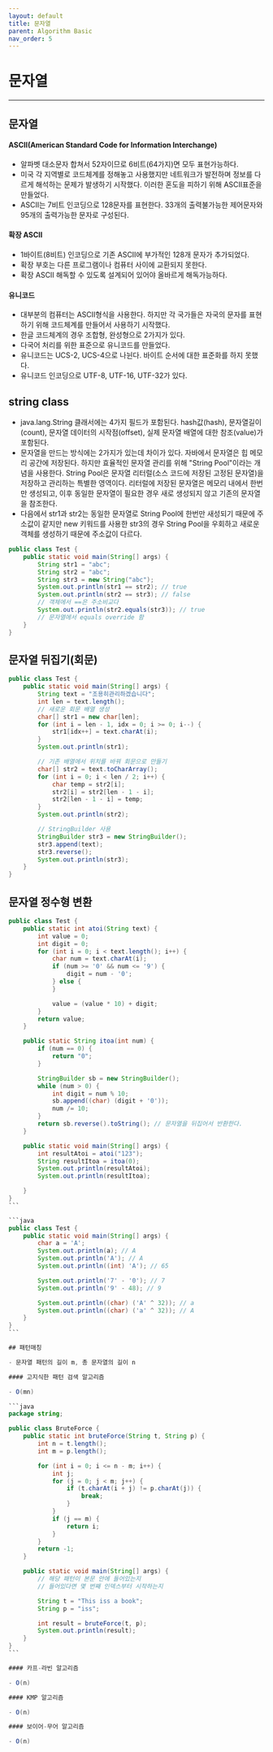 ```yaml
---
layout: default
title: 문자열
parent: Algorithm Basic
nav_order: 5
---
```


# 문자열

---

## 문자열

#### ASCII(American Standard Code for Information Interchange)

- 알파벳 대소문자 합쳐서 52자이므로 6비트(64가지)면 모두 표현가능하다.
- 미국 각 지역별로 코드체계를 정해놓고 사용했지만 네트워크가 발전하며 정보를 다르게 해석하는 문제가 발생하기 시작했다. 이러한 혼도을 피하기 위해 ASCII표준을 만들었다.
- ASCII는 7비트 인코딩으로 128문자를 표현한다. 33개의 출력불가능한 제어문자와 95개의 출력가능한 문자로 구성된다.

#### 확장 ASCII

- 1바이트(8비트) 인코딩으로 기존 ASCII에 부가적인 128개 문자가 추가되었다.
- 확장 부호는 다른 프로그램이나 컴퓨터 사이에 교환되지 못한다.
- 확장 ASCII 해독할 수 있도록 설계되어 있어야 올바르게 해독가능하다.

#### 유니코드

- 대부분의 컴퓨터는 ASCII형식을 사용한다. 하지만 각 국가들은 자국의 문자를 표현하기 위해 코드체계를 만들어서 사용하기 시작했다.
- 한글 코드체계의 경우 조합형, 완성형으로 2가지가 있다.
- 다국어 처리를 위한 표준으로 유니코드를 만들었다.
- 유니코드는 UCS-2, UCS-4으로 나뉜다. 바이트 순서에 대한 표준화를 하지 못했다.
- 유니코드 인코딩으로 UTF-8, UTF-16, UTF-32가 있다.

## string class

- java.lang.String 클래서에는 4가지 필드가 포함된다. hash값(hash), 문자열길이(count), 문자열 데이터의 시작점(offset), 실제 문자열 배열에 대한 참조(value)가 포함된다.
- 문자열을 만드는 방식에는 2가지가 있는데 차이가 있다. 자바에서 문자열은 힙 메모리 공간에 저장된다. 하지만 효율적인 문자열 관리를 위해 "String Pool"이라는 개념을 사용한다. String Pool은 문자열 리터럴(소스 코드에 저장된 고정된 문자열)을 저장하고 관리하는 특별한 영역이다. 리터럴에 저장된 문자열은 메모리 내에서 한번만 생성되고, 이후 동일한 문자열이 필요한 경우 새로 생성되지 않고 기존의 문자열을 참조한다.
- 다음에서 str1과 str2는 동일한 문자열로 String Pool에 한번만 새성되기 때문에 주소값이 같지만 new 키워드를 사용한 str3의 경우 String Pool을 우회하고 새로운 객체를 생성하기 때문에 주소값이 다르다.

```java
public class Test {
	public static void main(String[] args) {
		String str1 = "abc";
		String str2 = "abc";
		String str3 = new String("abc");
		System.out.println(str1 == str2); // true
		System.out.println(str2 == str3); // false
		// 객체에서 ==은 주소비교다
		System.out.println(str2.equals(str3)); // true
		// 문자열에서 equals override 함
	}
}
```

## 문자열 뒤집기(회문)

```java
public class Test {
	public static void main(String[] args) {
		String text = "조용히관리하겠습니다";
		int len = text.length();
		// 새로운 회문 배열 생성
		char[] str1 = new char[len];
		for (int i = len - 1, idx = 0; i >= 0; i--) {
			str1[idx++] = text.charAt(i);
		}
		System.out.println(str1);

		// 기존 배열에서 위치를 바꿔 회문으로 만들기
		char[] str2 = text.toCharArray();
		for (int i = 0; i < len / 2; i++) {
			char temp = str2[i];
			str2[i] = str2[len - 1 - i];
			str2[len - 1 - i] = temp;
		}
		System.out.println(str2);

		// StringBuilder 사용
		StringBuilder str3 = new StringBuilder();
		str3.append(text);
		str3.reverse();
		System.out.println(str3);
	}
}
```

## 문자열 정수형 변환

````java
public class Test {
	public static int atoi(String text) {
		int value = 0;
		int digit = 0;
		for (int i = 0; i < text.length(); i++) {
			char num = text.charAt(i);
			if (num >= '0' && num <= '9') {
				digit = num - '0';
			} else {
			}

			value = (value * 10) + digit;
		}
		return value;
	}

	public static String itoa(int num) {
		if (num == 0) {
			return "0";
		}

		StringBuilder sb = new StringBuilder();
		while (num > 0) {
			int digit = num % 10;
			sb.append((char) (digit + '0'));
			num /= 10;
		}
		return sb.reverse().toString(); // 문자열을 뒤집어서 반환한다.
	}

	public static void main(String[] args) {
		int resultAtoi = atoi("123");
		String resultItoa = itoa(0);
		System.out.println(resultAtoi);
		System.out.println(resultItoa);

	}
}
```

```java
public class Test {
	public static void main(String[] args) {
		char a = 'A';
		System.out.println(a); // A
		System.out.println('A'); // A
		System.out.println((int) 'A'); // 65

		System.out.println('7' - '0'); // 7
		System.out.println('9' - 48); // 9

		System.out.println((char) ('A' ^ 32)); // a
		System.out.println((char) ('a' ^ 32)); // A
	}
}
```

## 패턴매칭

- 문자열 패턴의 길이 m, 총 문자열의 길이 n

#### 고지식한 패턴 검색 알고리즘

- O(mn)

```java
package string;

public class BruteForce {
	public static int bruteForce(String t, String p) {
		int n = t.length();
		int m = p.length();

		for (int i = 0; i <= n - m; i++) {
			int j;
			for (j = 0; j < m; j++) {
				if (t.charAt(i + j) != p.charAt(j)) {
					break;
				}
			}
			if (j == m) {
				return i;
			}
		}
		return -1;
	}

	public static void main(String[] args) {
		// 해당 패턴이 본문 안에 들어있는지
		// 들어있다면 몇 번째 인덱스부터 시작하는지

		String t = "This iss a book";
		String p = "iss";

		int result = bruteForce(t, p);
		System.out.println(result);
	}
}
```

#### 카프-라빈 알고리즘

- O(n)

#### KMP 알고리즘

- O(n)

#### 보이어-무어 알고리즘

- O(n)
````
